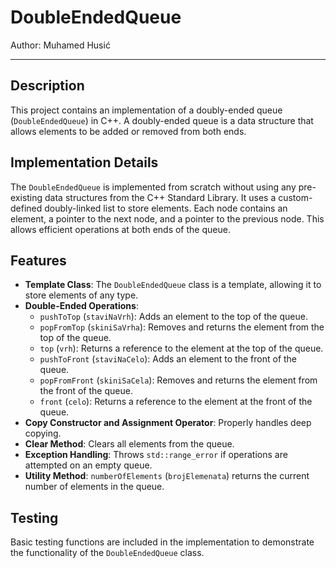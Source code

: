 # DoubleEndedQueue

Author: Muhamed Husić

---

## Description
This project contains an implementation of a doubly-ended queue (`DoubleEndedQueue`) in C++. A doubly-ended queue is a data structure that allows elements to be added or removed from both ends.

## Implementation Details
The `DoubleEndedQueue` is implemented from scratch without using any pre-existing data structures from the C++ Standard Library. It uses a custom-defined doubly-linked list to store elements. Each node contains an element, a pointer to the next node, and a pointer to the previous node. This allows efficient operations at both ends of the queue.

## Features
- **Template Class**: The `DoubleEndedQueue` class is a template, allowing it to store elements of any type.
- **Double-Ended Operations**:
  - `pushToTop` (`staviNaVrh`): Adds an element to the top of the queue.
  - `popFromTop` (`skiniSaVrha`): Removes and returns the element from the top of the queue.
  - `top` (`vrh`): Returns a reference to the element at the top of the queue.
  - `pushToFront` (`staviNaCelo`): Adds an element to the front of the queue.
  - `popFromFront` (`skiniSaCela`): Removes and returns the element from the front of the queue.
  - `front` (`celo`): Returns a reference to the element at the front of the queue.
- **Copy Constructor and Assignment Operator**: Properly handles deep copying.
- **Clear Method**: Clears all elements from the queue.
- **Exception Handling**: Throws `std::range_error` if operations are attempted on an empty queue.
- **Utility Method**: `numberOfElements` (`brojElemenata`) returns the current number of elements in the queue.

## Testing
Basic testing functions are included in the implementation to demonstrate the functionality of the `DoubleEndedQueue` class.
